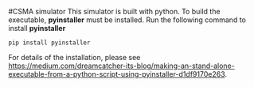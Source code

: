#CSMA simulator
This simulator is built with python. To build the executable, **pyinstaller** must be installed.
Run the following command to install **pyinstaller**
```
pip install pyinstaller
```
For details of the installation, please see https://medium.com/dreamcatcher-its-blog/making-an-stand-alone-executable-from-a-python-script-using-pyinstaller-d1df9170e263.
